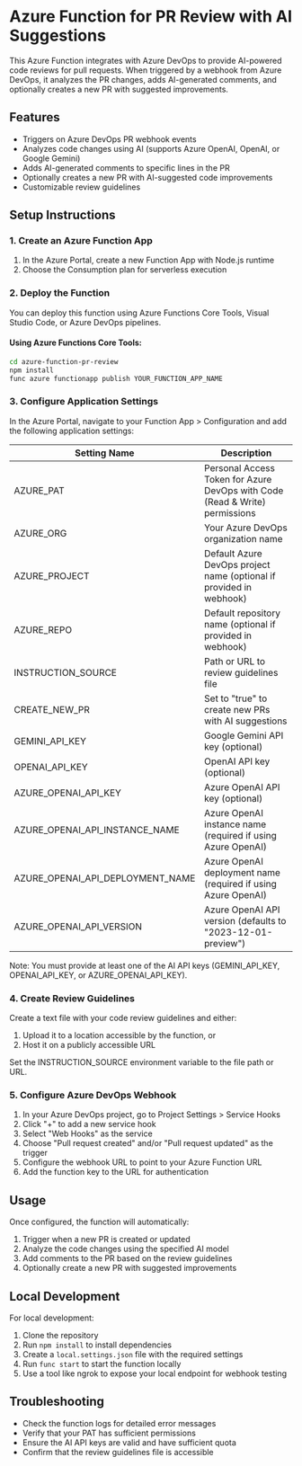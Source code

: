 # Azure Function for PR Review with AI Suggestions

This Azure Function integrates with Azure DevOps to provide AI-powered code reviews for pull requests. When triggered by a webhook from Azure DevOps, it analyzes the PR changes, adds AI-generated comments, and optionally creates a new PR with suggested improvements.

## Features

- Triggers on Azure DevOps PR webhook events
- Analyzes code changes using AI (supports Azure OpenAI, OpenAI, or Google Gemini)
- Adds AI-generated comments to specific lines in the PR
- Optionally creates a new PR with AI-suggested code improvements
- Customizable review guidelines

## Setup Instructions

### 1. Create an Azure Function App

1. In the Azure Portal, create a new Function App with Node.js runtime
2. Choose the Consumption plan for serverless execution

### 2. Deploy the Function

You can deploy this function using Azure Functions Core Tools, Visual Studio Code, or Azure DevOps pipelines.

#### Using Azure Functions Core Tools:

```bash
cd azure-function-pr-review
npm install
func azure functionapp publish YOUR_FUNCTION_APP_NAME
```

### 3. Configure Application Settings

In the Azure Portal, navigate to your Function App > Configuration and add the following application settings:

| Setting Name | Description |
|-------------|-------------|
| AZURE_PAT | Personal Access Token for Azure DevOps with Code (Read & Write) permissions |
| AZURE_ORG | Your Azure DevOps organization name |
| AZURE_PROJECT | Default Azure DevOps project name (optional if provided in webhook) |
| AZURE_REPO | Default repository name (optional if provided in webhook) |
| INSTRUCTION_SOURCE | Path or URL to review guidelines file |
| CREATE_NEW_PR | Set to "true" to create new PRs with AI suggestions |
| GEMINI_API_KEY | Google Gemini API key (optional) |
| OPENAI_API_KEY | OpenAI API key (optional) |
| AZURE_OPENAI_API_KEY | Azure OpenAI API key (optional) |
| AZURE_OPENAI_API_INSTANCE_NAME | Azure OpenAI instance name (required if using Azure OpenAI) |
| AZURE_OPENAI_API_DEPLOYMENT_NAME | Azure OpenAI deployment name (required if using Azure OpenAI) |
| AZURE_OPENAI_API_VERSION | Azure OpenAI API version (defaults to "2023-12-01-preview") |

Note: You must provide at least one of the AI API keys (GEMINI_API_KEY, OPENAI_API_KEY, or AZURE_OPENAI_API_KEY).

### 4. Create Review Guidelines

Create a text file with your code review guidelines and either:
1. Upload it to a location accessible by the function, or
2. Host it on a publicly accessible URL

Set the INSTRUCTION_SOURCE environment variable to the file path or URL.

### 5. Configure Azure DevOps Webhook

1. In your Azure DevOps project, go to Project Settings > Service Hooks
2. Click "+" to add a new service hook
3. Select "Web Hooks" as the service
4. Choose "Pull request created" and/or "Pull request updated" as the trigger
5. Configure the webhook URL to point to your Azure Function URL
6. Add the function key to the URL for authentication

## Usage

Once configured, the function will automatically:
1. Trigger when a new PR is created or updated
2. Analyze the code changes using the specified AI model
3. Add comments to the PR based on the review guidelines
4. Optionally create a new PR with suggested improvements

## Local Development

For local development:

1. Clone the repository
2. Run `npm install` to install dependencies
3. Create a `local.settings.json` file with the required settings
4. Run `func start` to start the function locally
5. Use a tool like ngrok to expose your local endpoint for webhook testing

## Troubleshooting

- Check the function logs for detailed error messages
- Verify that your PAT has sufficient permissions
- Ensure the AI API keys are valid and have sufficient quota
- Confirm that the review guidelines file is accessible
